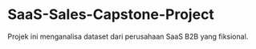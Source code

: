 # SaaS-Sales-Capstone-Project

Projek ini menganalisa dataset dari perusahaan SaaS B2B yang fiksional. 
